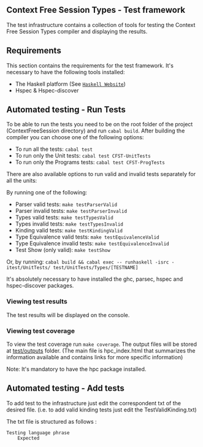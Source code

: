 ## Context Free Session Types - Test framework

The test infrastructure contains a collection of tools for testing the Context Free Session Types compiler and displaying the results.

## Requirements

This section contains the requirements for the test framework.
It's necessary to have the following tools installed:

  * The Haskell platform (See [`Haskell Website`](https://www.haskell.org/platform/))
  * Hspec & Hspec-discover

## Automated testing - Run Tests

To be able to run the tests you need to be on the root folder of the project (ContextFreeSession directory) and run ``` cabal build ```.
After building the compiler you can choose one of the following options:

  * To run all the tests: ``` cabal test ```
  * To run only the Unit tests: ``` cabal test CFST-UnitTests ```
  * To run only the Programs tests: ``` cabal test CFST-ProgTests ```

There are also available options to run valid and invalid tests separately for all the units:

By running one of the following:

  * Parser valid tests: ``` make testParserValid ```
  * Parser invalid tests: ``` make testParserInvalid ```
  * Types valid tests:  ``` make testTypesValid ```
  * Types invalid tests: ``` make testTypesInvalid ```
  * Kinding valid tests: ``` make testKindingValid ```
  * Type Equivalence valid tests: ``` make testEquivalenceValid ```
  * Type Equivalence invalid tests: ``` make testEquivalenceInvalid ```
  * Test Show (only valid): ``` make testShow ```

Or, by running:
  ```cabal build && cabal exec -- runhaskell -isrc -itest/UnitTests/ test/UnitTests/Types/[TESTNAME]```

It's absolutely necessary to have installed the ghc, parsec, hspec and hspec-discover packages.

### Viewing test results

The test results will be displayed on the console.

### Viewing test coverage

To view the test coverage run ``` make coverage ```. The output files will be stored at [test/outputs](test/outputs) folder. (The main file is hpc_index.html that summarizes the information available and contains links for more specific information)

Note: It's mandatory to have the hpc package installed.

## Automated testing - Add tests

To add test to the infrastructure just edit the correspondent txt of the desired file. (i.e. to add valid kinding tests just edit the TestValidKinding.txt)

The txt file is structured as follows :

    Testing language phrase
        Expected 
